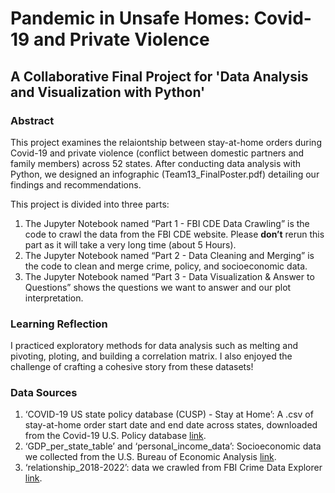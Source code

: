 # Pandemic in Unsafe Homes: Covid-19 and Private Violence
## A Collaborative Final Project for 'Data Analysis and Visualization with Python'

### Abstract
This project examines the relaiontship between stay-at-home orders during Covid-19 and private violence (conflict between domestic partners and family members) across 52 states. After conducting data analysis with Python, we designed an infographic (Team13_FinalPoster.pdf) detailing our findings and recommendations.

This project is divided into three parts:
1. The Jupyter Notebook named “Part 1 - FBI CDE Data Crawling” is the code to crawl the data from the FBI CDE website. Please **don’t** rerun this part as it
will take a very long time (about 5 Hours).
2. The Jupyter Notebook named “Part 2 - Data Cleaning and Merging” is the code to clean and merge crime, policy, and socioeconomic data.
3. The Jupyter Notebook named “Part 3 - Data Visualization & Answer to Questions” shows the questions we want to answer and our plot interpretation. 

### Learning Reflection
I practiced exploratory methods for data analysis such as melting and pivoting, ploting, and building a correlation matrix. I also enjoyed the challenge of crafting a cohesive story from these datasets!

### Data Sources
1. ‘COVID-19 US state policy database (CUSP) - Stay at Home’: A .csv of stay-at-home order start date and end date across states, downloaded from the Covid-19 U.S. Policy database [link](https://statepolicies.com/).
2. ‘GDP_per_state_table’ and ‘personal_income_data’: Socioeconomic data we collected from the U.S. Bureau of Economic Analysis [link](https://www.bea.gov/).
3. ‘relationship_2018-2022’: data we crawled from FBI Crime Data Explorer [link](https://cde.ucr.cjis.gov/).
